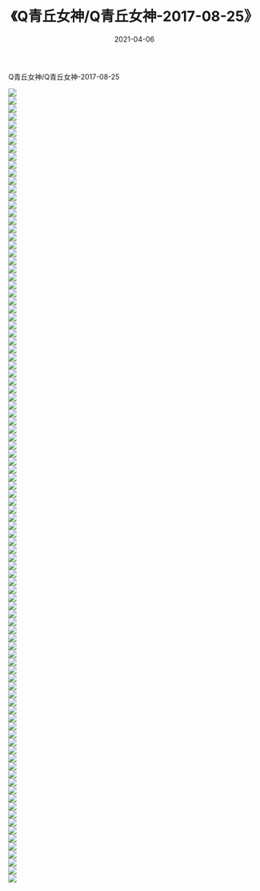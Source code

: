 ﻿---
layout: post
title:  《Q青丘女神/Q青丘女神-2017-08-25》
date:   2021-04-06
img: http://pic.660000.xyz/1:/网络美图/2021/Q青丘女神/Q青丘女神-2017-08-25/000.jpg
categories: [美女, 清纯, 唯美]
---

Q青丘女神/Q青丘女神-2017-08-25

 ![](http://pic.660000.xyz/1:/网络美图/2021/Q青丘女神/Q青丘女神-2017-08-25/001.jpg) <br>![](http://pic.660000.xyz/1:/网络美图/2021/Q青丘女神/Q青丘女神-2017-08-25/002.jpg) <br>![](http://pic.660000.xyz/1:/网络美图/2021/Q青丘女神/Q青丘女神-2017-08-25/003.jpg) <br>![](http://pic.660000.xyz/1:/网络美图/2021/Q青丘女神/Q青丘女神-2017-08-25/004.jpg) <br>![](http://pic.660000.xyz/1:/网络美图/2021/Q青丘女神/Q青丘女神-2017-08-25/005.jpg) <br>![](http://pic.660000.xyz/1:/网络美图/2021/Q青丘女神/Q青丘女神-2017-08-25/006.jpg) <br>![](http://pic.660000.xyz/1:/网络美图/2021/Q青丘女神/Q青丘女神-2017-08-25/007.jpg) <br>![](http://pic.660000.xyz/1:/网络美图/2021/Q青丘女神/Q青丘女神-2017-08-25/008.jpg) <br>![](http://pic.660000.xyz/1:/网络美图/2021/Q青丘女神/Q青丘女神-2017-08-25/009.jpg) <br>![](http://pic.660000.xyz/1:/网络美图/2021/Q青丘女神/Q青丘女神-2017-08-25/010.jpg) <br>![](http://pic.660000.xyz/1:/网络美图/2021/Q青丘女神/Q青丘女神-2017-08-25/011.jpg) <br>![](http://pic.660000.xyz/1:/网络美图/2021/Q青丘女神/Q青丘女神-2017-08-25/012.jpg) <br>![](http://pic.660000.xyz/1:/网络美图/2021/Q青丘女神/Q青丘女神-2017-08-25/013.jpg) <br>![](http://pic.660000.xyz/1:/网络美图/2021/Q青丘女神/Q青丘女神-2017-08-25/014.jpg) <br>![](http://pic.660000.xyz/1:/网络美图/2021/Q青丘女神/Q青丘女神-2017-08-25/015.jpg) <br>![](http://pic.660000.xyz/1:/网络美图/2021/Q青丘女神/Q青丘女神-2017-08-25/016.jpg) <br>![](http://pic.660000.xyz/1:/网络美图/2021/Q青丘女神/Q青丘女神-2017-08-25/017.jpg) <br>![](http://pic.660000.xyz/1:/网络美图/2021/Q青丘女神/Q青丘女神-2017-08-25/018.jpg) <br>![](http://pic.660000.xyz/1:/网络美图/2021/Q青丘女神/Q青丘女神-2017-08-25/019.jpg) <br>![](http://pic.660000.xyz/1:/网络美图/2021/Q青丘女神/Q青丘女神-2017-08-25/020.jpg) <br>![](http://pic.660000.xyz/1:/网络美图/2021/Q青丘女神/Q青丘女神-2017-08-25/021.jpg) <br>![](http://pic.660000.xyz/1:/网络美图/2021/Q青丘女神/Q青丘女神-2017-08-25/022.jpg) <br>![](http://pic.660000.xyz/1:/网络美图/2021/Q青丘女神/Q青丘女神-2017-08-25/023.jpg) <br>![](http://pic.660000.xyz/1:/网络美图/2021/Q青丘女神/Q青丘女神-2017-08-25/024.jpg) <br>![](http://pic.660000.xyz/1:/网络美图/2021/Q青丘女神/Q青丘女神-2017-08-25/025.jpg) <br>![](http://pic.660000.xyz/1:/网络美图/2021/Q青丘女神/Q青丘女神-2017-08-25/026.jpg) <br>![](http://pic.660000.xyz/1:/网络美图/2021/Q青丘女神/Q青丘女神-2017-08-25/027.jpg) <br>![](http://pic.660000.xyz/1:/网络美图/2021/Q青丘女神/Q青丘女神-2017-08-25/028.jpg) <br>![](http://pic.660000.xyz/1:/网络美图/2021/Q青丘女神/Q青丘女神-2017-08-25/029.jpg) <br>![](http://pic.660000.xyz/1:/网络美图/2021/Q青丘女神/Q青丘女神-2017-08-25/030.jpg) <br>![](http://pic.660000.xyz/1:/网络美图/2021/Q青丘女神/Q青丘女神-2017-08-25/031.jpg) <br>![](http://pic.660000.xyz/1:/网络美图/2021/Q青丘女神/Q青丘女神-2017-08-25/032.jpg) <br>![](http://pic.660000.xyz/1:/网络美图/2021/Q青丘女神/Q青丘女神-2017-08-25/033.jpg) <br>![](http://pic.660000.xyz/1:/网络美图/2021/Q青丘女神/Q青丘女神-2017-08-25/034.jpg) <br>![](http://pic.660000.xyz/1:/网络美图/2021/Q青丘女神/Q青丘女神-2017-08-25/035.jpg) <br>![](http://pic.660000.xyz/1:/网络美图/2021/Q青丘女神/Q青丘女神-2017-08-25/036.jpg) <br>![](http://pic.660000.xyz/1:/网络美图/2021/Q青丘女神/Q青丘女神-2017-08-25/037.jpg) <br>![](http://pic.660000.xyz/1:/网络美图/2021/Q青丘女神/Q青丘女神-2017-08-25/038.jpg) <br>![](http://pic.660000.xyz/1:/网络美图/2021/Q青丘女神/Q青丘女神-2017-08-25/039.jpg) <br>![](http://pic.660000.xyz/1:/网络美图/2021/Q青丘女神/Q青丘女神-2017-08-25/040.jpg) <br>![](http://pic.660000.xyz/1:/网络美图/2021/Q青丘女神/Q青丘女神-2017-08-25/041.jpg) <br>![](http://pic.660000.xyz/1:/网络美图/2021/Q青丘女神/Q青丘女神-2017-08-25/042.jpg) <br>![](http://pic.660000.xyz/1:/网络美图/2021/Q青丘女神/Q青丘女神-2017-08-25/043.jpg) <br>![](http://pic.660000.xyz/1:/网络美图/2021/Q青丘女神/Q青丘女神-2017-08-25/044.jpg) <br>![](http://pic.660000.xyz/1:/网络美图/2021/Q青丘女神/Q青丘女神-2017-08-25/045.jpg) <br>![](http://pic.660000.xyz/1:/网络美图/2021/Q青丘女神/Q青丘女神-2017-08-25/046.jpg) <br>![](http://pic.660000.xyz/1:/网络美图/2021/Q青丘女神/Q青丘女神-2017-08-25/047.jpg) <br>![](http://pic.660000.xyz/1:/网络美图/2021/Q青丘女神/Q青丘女神-2017-08-25/048.jpg) <br>![](http://pic.660000.xyz/1:/网络美图/2021/Q青丘女神/Q青丘女神-2017-08-25/049.jpg) <br>![](http://pic.660000.xyz/1:/网络美图/2021/Q青丘女神/Q青丘女神-2017-08-25/050.jpg) <br>![](http://pic.660000.xyz/1:/网络美图/2021/Q青丘女神/Q青丘女神-2017-08-25/051.jpg) <br>![](http://pic.660000.xyz/1:/网络美图/2021/Q青丘女神/Q青丘女神-2017-08-25/052.jpg) <br>![](http://pic.660000.xyz/1:/网络美图/2021/Q青丘女神/Q青丘女神-2017-08-25/053.jpg) <br>![](http://pic.660000.xyz/1:/网络美图/2021/Q青丘女神/Q青丘女神-2017-08-25/054.jpg) <br>![](http://pic.660000.xyz/1:/网络美图/2021/Q青丘女神/Q青丘女神-2017-08-25/055.jpg) <br>![](http://pic.660000.xyz/1:/网络美图/2021/Q青丘女神/Q青丘女神-2017-08-25/056.jpg) <br>![](http://pic.660000.xyz/1:/网络美图/2021/Q青丘女神/Q青丘女神-2017-08-25/057.jpg) <br>![](http://pic.660000.xyz/1:/网络美图/2021/Q青丘女神/Q青丘女神-2017-08-25/058.jpg) <br>![](http://pic.660000.xyz/1:/网络美图/2021/Q青丘女神/Q青丘女神-2017-08-25/059.jpg) <br>![](http://pic.660000.xyz/1:/网络美图/2021/Q青丘女神/Q青丘女神-2017-08-25/060.jpg) <br>![](http://pic.660000.xyz/1:/网络美图/2021/Q青丘女神/Q青丘女神-2017-08-25/061.jpg) <br>![](http://pic.660000.xyz/1:/网络美图/2021/Q青丘女神/Q青丘女神-2017-08-25/062.jpg) <br>![](http://pic.660000.xyz/1:/网络美图/2021/Q青丘女神/Q青丘女神-2017-08-25/063.jpg) <br>![](http://pic.660000.xyz/1:/网络美图/2021/Q青丘女神/Q青丘女神-2017-08-25/064.jpg) <br>![](http://pic.660000.xyz/1:/网络美图/2021/Q青丘女神/Q青丘女神-2017-08-25/065.jpg) <br>![](http://pic.660000.xyz/1:/网络美图/2021/Q青丘女神/Q青丘女神-2017-08-25/066.jpg) <br>![](http://pic.660000.xyz/1:/网络美图/2021/Q青丘女神/Q青丘女神-2017-08-25/067.jpg) <br>![](http://pic.660000.xyz/1:/网络美图/2021/Q青丘女神/Q青丘女神-2017-08-25/068.jpg) <br>![](http://pic.660000.xyz/1:/网络美图/2021/Q青丘女神/Q青丘女神-2017-08-25/069.jpg) <br>![](http://pic.660000.xyz/1:/网络美图/2021/Q青丘女神/Q青丘女神-2017-08-25/070.jpg) <br>![](http://pic.660000.xyz/1:/网络美图/2021/Q青丘女神/Q青丘女神-2017-08-25/071.jpg) <br>![](http://pic.660000.xyz/1:/网络美图/2021/Q青丘女神/Q青丘女神-2017-08-25/072.jpg) <br>![](http://pic.660000.xyz/1:/网络美图/2021/Q青丘女神/Q青丘女神-2017-08-25/073.jpg) <br>![](http://pic.660000.xyz/1:/网络美图/2021/Q青丘女神/Q青丘女神-2017-08-25/074.jpg) <br>![](http://pic.660000.xyz/1:/网络美图/2021/Q青丘女神/Q青丘女神-2017-08-25/075.jpg) <br>![](http://pic.660000.xyz/1:/网络美图/2021/Q青丘女神/Q青丘女神-2017-08-25/076.jpg) <br>![](http://pic.660000.xyz/1:/网络美图/2021/Q青丘女神/Q青丘女神-2017-08-25/077.jpg) <br>![](http://pic.660000.xyz/1:/网络美图/2021/Q青丘女神/Q青丘女神-2017-08-25/078.jpg) <br>![](http://pic.660000.xyz/1:/网络美图/2021/Q青丘女神/Q青丘女神-2017-08-25/079.jpg) <br>![](http://pic.660000.xyz/1:/网络美图/2021/Q青丘女神/Q青丘女神-2017-08-25/080.jpg) <br>![](http://pic.660000.xyz/1:/网络美图/2021/Q青丘女神/Q青丘女神-2017-08-25/081.jpg) <br>![](http://pic.660000.xyz/1:/网络美图/2021/Q青丘女神/Q青丘女神-2017-08-25/082.jpg) <br>![](http://pic.660000.xyz/1:/网络美图/2021/Q青丘女神/Q青丘女神-2017-08-25/083.jpg) <br>![](http://pic.660000.xyz/1:/网络美图/2021/Q青丘女神/Q青丘女神-2017-08-25/084.jpg) <br>![](http://pic.660000.xyz/1:/网络美图/2021/Q青丘女神/Q青丘女神-2017-08-25/085.jpg) <br>![](http://pic.660000.xyz/1:/网络美图/2021/Q青丘女神/Q青丘女神-2017-08-25/086.jpg) <br>![](http://pic.660000.xyz/1:/网络美图/2021/Q青丘女神/Q青丘女神-2017-08-25/087.jpg) <br>![](http://pic.660000.xyz/1:/网络美图/2021/Q青丘女神/Q青丘女神-2017-08-25/088.jpg) <br>![](http://pic.660000.xyz/1:/网络美图/2021/Q青丘女神/Q青丘女神-2017-08-25/089.jpg) <br>![](http://pic.660000.xyz/1:/网络美图/2021/Q青丘女神/Q青丘女神-2017-08-25/090.jpg) <br>![](http://pic.660000.xyz/1:/网络美图/2021/Q青丘女神/Q青丘女神-2017-08-25/091.jpg) <br>![](http://pic.660000.xyz/1:/网络美图/2021/Q青丘女神/Q青丘女神-2017-08-25/092.jpg) <br>![](http://pic.660000.xyz/1:/网络美图/2021/Q青丘女神/Q青丘女神-2017-08-25/093.jpg) <br>![](http://pic.660000.xyz/1:/网络美图/2021/Q青丘女神/Q青丘女神-2017-08-25/094.jpg) <br>![](http://pic.660000.xyz/1:/网络美图/2021/Q青丘女神/Q青丘女神-2017-08-25/095.jpg) <br>![](http://pic.660000.xyz/1:/网络美图/2021/Q青丘女神/Q青丘女神-2017-08-25/096.jpg) <br>![](http://pic.660000.xyz/1:/网络美图/2021/Q青丘女神/Q青丘女神-2017-08-25/097.jpg) <br>![](http://pic.660000.xyz/1:/网络美图/2021/Q青丘女神/Q青丘女神-2017-08-25/098.jpg) <br>![](http://pic.660000.xyz/1:/网络美图/2021/Q青丘女神/Q青丘女神-2017-08-25/099.jpg) <br>